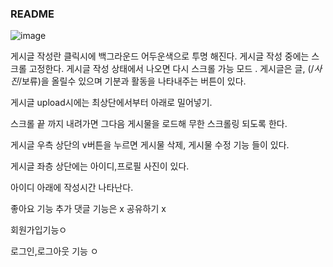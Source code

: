 ### README
![image](https://cloud.githubusercontent.com/assets/7167344/24348347/5a836cbc-1316-11e7-88d9-778f47d78367.png)

게시글 작성란 클릭시에 백그라운드 어두운색으로 투명 해진다. 게시글 작성 중에는 스크롤 고정한다. 게시글 작성 상태에서 나오면 다시 스크롤 가능 모드 . 게시글은 글, (/*사진*/보류)을 올릴수 있으며 기분과 활동을 나타내주는 버튼이 있다.

게시글 upload시에는 최상단에서부터 아래로 밀어넣기.

 스크롤 끝 까지 내려가면 그다음 게시물을 로드해 무한 스크롤링 되도록 한다.

게시글 우측 상단의 v버튼을 누르면 게시물 삭제, 게시물 수정 기능 들이 있다.

게시글 좌층 상단에는 아이디,프로필 사진이 있다.

아이디 아래에 작성시간 나타난다. 

좋아요 기능 추가 댓글 기능은 x 공유하기 x

회원가입기능ㅇ

로그인,로그아웃 기능 ㅇ
